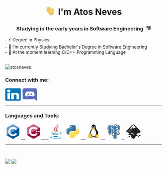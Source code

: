 

<br>


<h1 align="center"><img src="tenor.gif" alt="" width="35" height="35"/> I'm Atos Neves</h1>
<h3 align="center">Studying in the early years in Software Engineering  <img src="codding.gif" alt="" width="20" height="20"/></h3>
- ⚡ Degree in Physics  <br>
- 🔭 I’m currently Studying Bachelor's Degree in Software Engineering<br>
- 🌱 At the moment learning C/C++ Programming Language<br>
<br>
<p align="left"> <img src="https://komarev.com/ghpvc/?username=atosneves&label=Profile%20views&color=0e75b6&style=flat" alt="atosneves" width="130" height="28"/> </p>

<h3 align="left">Connect with me:</h3>
<p align="left">
<a href="https://www.linkedin.com/in/atos-neves/" target=""><img align="center" src="linkedin.svg" alt="atosneves" height="40" width="50" /></a>
<a href="https://discord.gg/AtosNeves#5322" target="blank"><img align="center" src="discord.svg" alt="AtosNeves#5322" height="40" width="50" /></a>
</p><hr>
<h3 align="left">Languages and Tools:</h3>
<p align="left"><a href="https://www.cprogramming.com/" target="_blank"><img src="c.svg" alt="c" width="50" height="50"/> &nbsp;&nbsp; </a> <a href="https://www.w3schools.com/cpp/" target="_blank"> <img src="c++.svg" alt="cplusplus" width="50" height="50"/> &nbsp;&nbsp;&nbsp;&nbsp<a href="https://www.java.com" target="_blank"> <img src="java.svg" alt="java" width="50" height="50"/></a> </a><a href="https://www.python.org" target="_blank"> <img src="python.svg" alt="python" width="50" height="50"/> &nbsp;&nbsp; </a> <a href="https://www.linux.org/" target="_blank"> <img src="linux.svg" alt="linux" width="50" height="50"/> &nbsp;&nbsp;</a> <a href="https://www.postgresql.org" target="_blank"> <img src="postgresql.svg" alt="postgresql" width="50" height="50"/>&nbsp;&nbsp;</a>  <a href="https://inkscape.org/" target="_blank"> <img src="inkscape.svg" alt="Inkscape" width="50" height="50"/> </a></p>
<hr>

<br>

![](https://github-readme-stats.vercel.app/api?username=atosneves&show_icons=true&locale=en)  ![](https://github-readme-stats.vercel.app/api/top-langs?username=atosneves&show_icons=true&locale=en&layout=compact)


